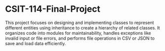# CSIT-114-Final-Project
This project focuses on designing and implementing classes to represent different entities using inheritance to create a hierarchy of related classes. It organizes code into modules for maintainability, handles exceptions like invalid input or file errors, and performs file operations in CSV or JSON to save and load data efficiently.
